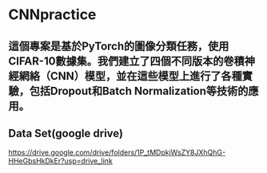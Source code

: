 # CNNpractice


## 這個專案是基於PyTorch的圖像分類任務，使用CIFAR-10數據集。我們建立了四個不同版本的卷積神經網絡（CNN）模型，並在這些模型上進行了各種實驗，包括Dropout和Batch Normalization等技術的應用。

## Data Set(google drive)
https://drive.google.com/drive/folders/1P_tMDpkjWsZY8JXhQhG-HHeGbsHkDkEr?usp=drive_link